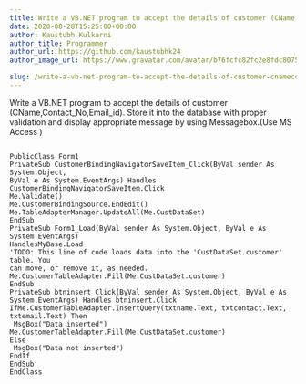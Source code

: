 ```yaml
---
title: Write a VB.NET program to accept the details of customer (CName,Contact_No,Email_id). Store it into the database with proper validation and display appropriate message by using Messagebox.(Use MS Access )
date: 2020-08-28T15:25:00+00:00
author: Kaustubh Kulkarni
author_title: Programmer
author_url: https://github.com/kaustubhk24
author_image_url: https://www.gravatar.com/avatar/b76fcfc82fc2e8fdc8075636f1735f61?s=200

slug: /write-a-vb-net-program-to-accept-the-details-of-customer-cnamecontact_noemail_id-store-it-into-the-database-with-proper-validation-and-display-appropriate-message-by-using-messagebox-use-ms-acce/
---
```

Write a VB.NET program to accept the details of customer (CName,Contact\_No,Email\_id). Store it into the database with proper validation and display appropriate message by using Messagebox.(Use MS Access ) 


```
  
PublicClass Form1  
PrivateSub CustomerBindingNavigatorSaveItem_Click(ByVal sender As System.Object,  
ByVal e As System.EventArgs) Handles CustomerBindingNavigatorSaveItem.Click  
Me.Validate()  
Me.CustomerBindingSource.EndEdit()  
Me.TableAdapterManager.UpdateAll(Me.CustDataSet)  
EndSub  
PrivateSub Form1_Load(ByVal sender As System.Object, ByVal e As System.EventArgs)  
HandlesMyBase.Load  
'TODO: This line of code loads data into the 'CustDataSet.customer' table. You  
can move, or remove it, as needed.  
Me.CustomerTableAdapter.Fill(Me.CustDataSet.customer)  
EndSub  
PrivateSub btninsert_Click(ByVal sender As System.Object, ByVal e As  
System.EventArgs) Handles btninsert.Click  
IfMe.CustomerTableAdapter.InsertQuery(txtname.Text, txtcontact.Text,  
txtemail.Text) Then  
 MsgBox("Data inserted")  
Me.CustomerTableAdapter.Fill(Me.CustDataSet.customer)  
Else  
 MsgBox("Data not inserted")  
EndIf  
EndSub  
EndClass  

```
